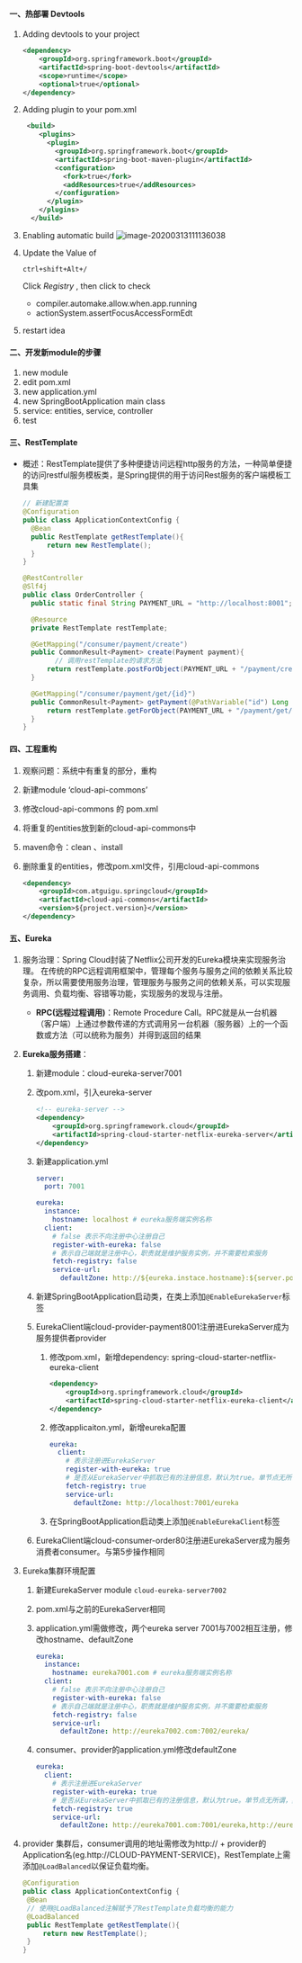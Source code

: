 #### 一、热部署 Devtools

1. Adding devtools to your project

   ```xml
   <dependency>
       <groupId>org.springframework.boot</groupId>
       <artifactId>spring-boot-devtools</artifactId>
       <scope>runtime</scope>
       <optional>true</optional>
   </dependency>
   ```

2. Adding plugin to your pom.xml

   ```xml
    <build>
       <plugins>
         <plugin>
           <groupId>org.springframework.boot</groupId>
           <artifactId>spring-boot-maven-plugin</artifactId>
           <configuration>
             <fork>true</fork>
             <addResources>true</addResources>
           </configuration>
         </plugin>
       </plugins>
     </build>
   ```

   

3. Enabling automatic build
   ![image-20200313111136038](F:\Note\Java\SrpingCloud\imgs\devtools_settings_compiler.png)

4. Update the Value of

   ```
   ctrl+shift+Alt+/
   ```

   Click *Registry* , then click to check 

   - compiler.automake.allow.when.app.running
   - actionSystem.assertFocusAccessFormEdt

5. restart idea

#### 二、开发新module的步骤

1. new module
2. edit pom.xml
3. new application.yml
4. new SpringBootApplication main class
5. service: entities, service, controller
6. test

#### 三、RestTemplate

- 概述：RestTemplate提供了多种便捷访问远程http服务的方法，一种简单便捷的访问restful服务模板类，是Spring提供的用于访问Rest服务的客户端模板工具集

  ```java
  // 新建配置类
  @Configuration
  public class ApplicationContextConfig {
  	@Bean
  	public RestTemplate getRestTemplate(){
  		return new RestTemplate();
  	}
  }
  ```

  ```java
  @RestController
  @Slf4j
  public class OrderController {
  	public static final String PAYMENT_URL = "http://localhost:8001";
  
  	@Resource
  	private RestTemplate restTemplate;
  
  	@GetMapping("/consumer/payment/create")
  	public CommonResult<Payment> create(Payment payment){
          // 调用restTemplate的请求方法
  		return restTemplate.postForObject(PAYMENT_URL + "/payment/create", payment, CommonResult.class);
  	}
  
  	@GetMapping("/consumer/payment/get/{id}")
  	public CommonResult<Payment> getPayment(@PathVariable("id") Long id){
  		return restTemplate.getForObject(PAYMENT_URL + "/payment/get/" + id, CommonResult.class);
  	}
  }
  ```

#### 四、工程重构

1. 观察问题：系统中有重复的部分，重构

2. 新建module ‘cloud-api-commons’

3. 修改cloud-api-commons 的 pom.xml

4. 将重复的entities放到新的cloud-api-commons中

5. maven命令：clean 、install

6. 删除重复的entities，修改pom.xml文件，引用cloud-api-commons

   ```xml
   <dependency>
       <groupId>com.atguigu.springcloud</groupId>
       <artifactId>cloud-api-commons</artifactId>
       <version>${project.version}</version>
   </dependency>
   ```


#### 五、Eureka

1. 服务治理：Spring Cloud封装了Netflix公司开发的Eureka模块来实现服务治理。
   在传统的RPC远程调用框架中，管理每个服务与服务之间的依赖关系比较复杂，所以需要使用服务治理，管理服务与服务之间的依赖关系，可以实现服务调用、负载均衡、容错等功能，实现服务的发现与注册。
   
   - **RPC(远程过程调用)**：Remote Procedure Call。RPC就是从一台机器（客户端）上通过参数传递的方式调用另一台机器（服务器）上的一个函数或方法（可以统称为服务）并得到返回的结果
   
2. **Eureka服务搭建**：

   1. 新建module：cloud-eureka-server7001

   2. 改pom.xml，引入eureka-server

      ```xml
      <!-- eureka-server -->
      <dependency>
          <groupId>org.springframework.cloud</groupId>
          <artifactId>spring-cloud-starter-netflix-eureka-server</artifactId>
      </dependency>
      ```

      

   3. 新建application.yml

      ```yml
      server:
        port: 7001
      
      eureka:
        instance:
          hostname: localhost # eureka服务端实例名称
        client:
          # false 表示不向注册中心注册自己
          register-with-eureka: false
          # 表示自己端就是注册中心，职责就是维护服务实例，并不需要检索服务
          fetch-registry: false
          service-url:
            defaultZone: http://${eureka.instace.hostname}:${server.port}/eureka/
      ```

      

   4. 新建SpringBootApplication启动类，在类上添加`@EnableEurekaServer`标签

   5. EurekaClient端cloud-provider-payment8001注册进EurekaServer成为服务提供者provider

      1. 修改pom.xml，新增dependency: spring-cloud-starter-netflix-eureka-client

         ```xml
         <dependency>
             <groupId>org.springframework.cloud</groupId>
             <artifactId>spring-cloud-starter-netflix-eureka-client</artifactId>
         </dependency>
         ```

         

      2. 修改applicaiton.yml，新增eureka配置

         ```yml
         eureka:
           client:
             # 表示注册进EurekaServer
             register-with-eureka: true
             # 是否从EurekaServer中抓取已有的注册信息，默认为true。单节点无所谓，集群必须设置为true才能配置ribbon使用负责均衡
             fetch-registry: true
             service-url:
               defaultZone: http://localhost:7001/eureka
         ```

         

      3. 在SpringBootApplication启动类上添加`@EnableEurekaClient`标签

   6. EurekaClient端cloud-consumer-order80注册进EurekaServer成为服务消费者consumer。与第5步操作相同

3. Eureka集群环境配置

   1. 新建EurekaServer module `cloud-eureka-server7002`

   2. pom.xml与之前的EurekaServer相同

   3. application.yml需做修改，两个eureka server 7001与7002相互注册，修改hostname、defaultZone

      ```yml
      eureka:
        instance:
          hostname: eureka7001.com # eureka服务端实例名称
        client:
          # false 表示不向注册中心注册自己
          register-with-eureka: false
          # 表示自己端就是注册中心，职责就是维护服务实例，并不需要检索服务
          fetch-registry: false
          service-url:
            defaultZone: http://eureka7002.com:7002/eureka/
      ```

   4. consumer、provider的application.yml修改defaultZone

      ```yml
      eureka:
        client:
          # 表示注册进EurekaServer
          register-with-eureka: true
          # 是否从EurekaServer中抓取已有的注册信息，默认为true。单节点无所谓，集群必须设置为true才能配置ribbon使用负责均衡
          fetch-registry: true
          service-url:
            defaultZone: http://eureka7001.com:7001/eureka,http://eureka7002.com:7002/eureka
      ```

4. provider 集群后，consumer调用的地址需修改为http:// + provider的Application名(eg.http://CLOUD-PAYMENT-SERVICE)，RestTemplate上需添加`@LoadBalanced`以保证负载均衡。

   ```java
   @Configuration
   public class ApplicationContextConfig {
   	@Bean
   	// 使用@LoadBalanced注解赋予了RestTemplate负载均衡的能力
   	@LoadBalanced
   	public RestTemplate getRestTemplate(){
   		return new RestTemplate();
   	}
   }
   ```
